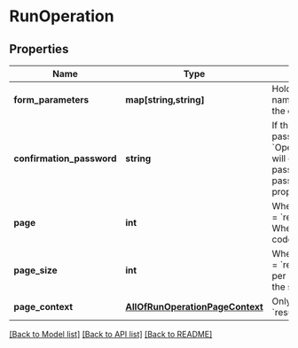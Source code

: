 # RunOperation

## Properties
Name | Type | Description | Notes
------------ | ------------- | ------------- | -------------
**form_parameters** | **map[string,string]** | Holds the form field values, keyed by field internal name or id. The format of the value depends on the custom field type. | [optional] 
**confirmation_password** | **string** | If the custom operation requires confirmation password, the &#x60;OperationDataForRun.confirmationPasswordInput&#x60; will contain the data for inputting the confirmation password. When such value is present, the password value should be provided in this property. | [optional] 
**page** | **int** | When running a custom operation with &#x60;resultType&#x60; &#x3D; &#x60;resultPage&#x60;, determines the current page offset. Whether this is implemented depends on the script code itself. | [optional] 
**page_size** | **int** | When running a custom operation with &#x60;resultType&#x60; &#x3D; &#x60;resultPage&#x60;, determines the number of results per page. Whether this is implemented depends on the script code itself. | [optional] 
**page_context** | [**AllOfRunOperationPageContext**](AllOfRunOperationPageContext.md) | Only when running a custom operation with &#x60;resultType&#x60; &#x3D; &#x60;resultPage&#x60;. | [optional] 

[[Back to Model list]](../../README.md#documentation-for-models) [[Back to API list]](../../README.md#documentation-for-api-endpoints) [[Back to README]](../../README.md)

